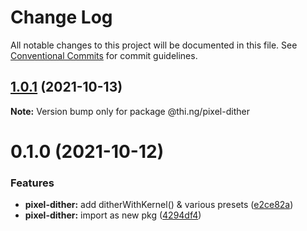 # Change Log

All notable changes to this project will be documented in this file.
See [Conventional Commits](https://conventionalcommits.org) for commit guidelines.

## [1.0.1](https://github.com/thi-ng/umbrella/compare/@thi.ng/pixel-dither@0.1.0...@thi.ng/pixel-dither@1.0.1) (2021-10-13)

**Note:** Version bump only for package @thi.ng/pixel-dither





# 0.1.0 (2021-10-12)


### Features

* **pixel-dither:** add ditherWithKernel() & various presets ([e2ce82a](https://github.com/thi-ng/umbrella/commit/e2ce82ad5c73ec3527ecca17931bad9614524b62))
* **pixel-dither:** import as new pkg ([4294df4](https://github.com/thi-ng/umbrella/commit/4294df457a6fd9ac366950693338865203f64ae0))
